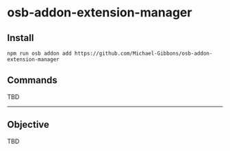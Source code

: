 # osb-addon-extension-manager

## Install

```
npm run osb addon add https://github.com/Michael-Gibbons/osb-addon-extension-manager
```

## Commands
TBD

---

## Objective
TBD